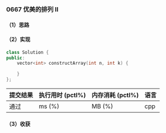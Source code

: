 ### 0667 优美的排列 II

#### （1）思路

#### （2）实现

```cpp
class Solution {
public:
    vector<int> constructArray(int n, int k) {

    }
};
```

| 提交结果 | 执行用时 (pctl%) | 内存消耗 (pctl%) | 语言 |
|:---------|:-----------------|:-----------------|:-----|
| 通过     |  ms (%)   |  MB (%)  | cpp  |

#### （3）收获
